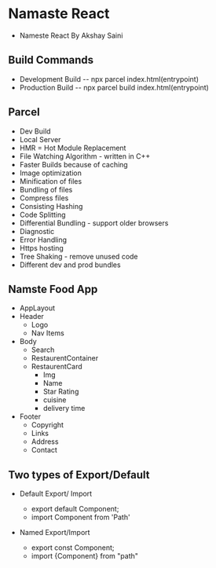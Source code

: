 # Namaste React

- Nameste React By Akshay Saini

## Build Commands

- Development Build -- npx parcel index.html(entrypoint)
- Production Build -- npx parcel build index.html(entrypoint)

## Parcel

- Dev Build
- Local Server
- HMR = Hot Module Replacement
- File Watching Algorithm - written in C++
- Faster Builds because of caching
- Image optimization
- Minification of files
- Bundling of files
- Compress files
- Consisting Hashing
- Code Splitting
- Differential Bundling - support older browsers
- Diagnostic
- Error Handling
- Https hosting
- Tree Shaking - remove unused code
- Different dev and prod bundles

## Namste Food App

- AppLayout
- Header
  - Logo
  - Nav Items
- Body
  - Search
  - RestaurentContainer
  - RestaurentCard
    - Img
    - Name
    - Star Rating
    - cuisine
    - delivery time
- Footer
  - Copyright
  - Links
  - Address
  - Contact

## Two types of Export/Default

- Default Export/ Import
  - export default Component;
  - import Component from 'Path'

- Named Export/Import
  - export const Component;
  - import {Component} from "path"
  